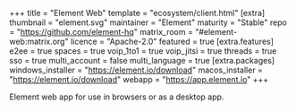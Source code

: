 +++
title = "Element Web"
template = "ecosystem/client.html"
[extra]
thumbnail = "element.svg"
maintainer = "Element"
maturity = "Stable"
repo = "https://github.com/element-hq"
matrix_room = "#element-web:matrix.org"
licence = "Apache-2.0"
featured = true
[extra.features]
e2ee = true
spaces = true
voip_1to1 = true
voip_jitsi = true
threads = true
sso = true
multi_account = false
multi_language = true
[extra.packages]
windows_installer = "https://element.io/download"
macos_installer = "https://element.io/download"
webapp = "https://app.element.io"
+++

Element web app for use in browsers or as a desktop app.

